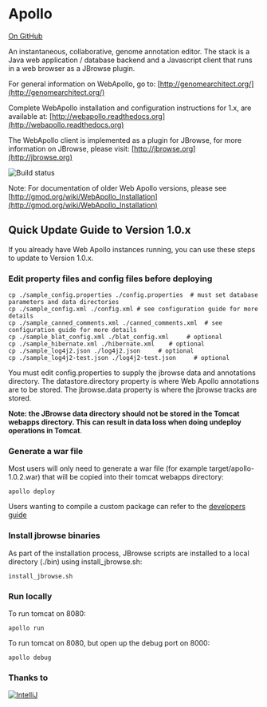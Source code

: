 Apollo
======

<a href="https://github.com/GMOD/Apollo/blob/master/README.md">On GitHub</a>

An instantaneous, collaborative, genome annotation editor.  The stack is a Java web application / database backend and a Javascript client that runs in a web browser as a JBrowse plugin.  

For general information on WebApollo, go to: 
[http://genomearchitect.org/](http://genomearchitect.org/)

Complete WebApollo installation and configuration instructions for 1.x, are available at:
[http://webapollo.readthedocs.org](http://webapollo.readthedocs.org)

The WebApollo client is implemented as a plugin for JBrowse, for more information on JBrowse, please visit:
[http://jbrowse.org](http://jbrowse.org)

![Build status](https://travis-ci.org/GMOD/Apollo.svg?branch=master)

Note: For documentation of older Web Apollo versions, please see [http://gmod.org/wiki/WebApollo_Installation](http://gmod.org/wiki/WebApollo_Installation)

## Quick Update Guide to Version 1.0.x

If you already have Web Apollo instances running, you can use these steps to update to Version 1.0.x.

### Edit property files and config files before deploying

    cp ./sample_config.properties ./config.properties  # must set database parameters and data directories
    cp ./sample_config.xml ./config.xml # see configuration guide for more details
    cp ./sample_canned_comments.xml ./canned_comments.xml  # see configuration guide for more details 
    cp ./sample_blat_config.xml ./blat_config.xml     # optional
    cp ./sample_hibernate.xml ./hibernate.xml    # optional
    cp ./sample_log4j2.json ./log4j2.json     # optional
    cp ./sample_log4j2-test.json ./log4j2-test.json     # optional


You must edit config.properties to supply the jbrowse data and annotations directory. The datastore.directory property is where Web Apollo annotations are to be stored.  The jbrowse.data property is where the jbrowse tracks are stored.

**Note: the JBrowse data directory should not be stored in the Tomcat webapps directory. This can result in data loss when doing undeploy operations in Tomcat**.


### Generate a war file

Most users will only need to generate a war file (for example target/apollo-1.0.2.war) that will be copied into their tomcat webapps directory:

    apollo deploy 

Users wanting to compile a custom package can refer to the [developers guide](docs/Developer.md)

### Install jbrowse binaries

As part of the installation process, JBrowse scripts are installed to a local directory (./bin) using install\_jbrowse.sh:

    install_jbrowse.sh 

### Run locally

To run tomcat on 8080:

    apollo run

To run tomcat on 8080, but open up the debug port on 8000:

    apollo debug


### Thanks to
[![IntelliJ](https://lh6.googleusercontent.com/--QIIJfKrjSk/UJJ6X-UohII/AAAAAAAAAVM/cOW7EjnH778/s800/banner_IDEA.png)](http://www.jetbrains.com/idea/index.html)

